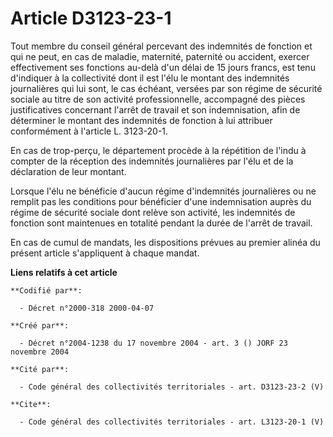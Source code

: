 # Article D3123-23-1

Tout membre du conseil général percevant des indemnités de fonction et qui ne peut, en cas de maladie, maternité, paternité
ou accident, exercer effectivement ses fonctions au-delà d'un délai de 15 jours francs, est tenu d'indiquer à la collectivité
dont il est l'élu le montant des indemnités journalières qui lui sont, le cas échéant, versées par son régime de sécurité
sociale au titre de son activité professionnelle, accompagné des pièces justificatives concernant l'arrêt de travail et son
indemnisation, afin de déterminer le montant des indemnités de fonction à lui attribuer conformément à l'article L.
3123-20-1.

En cas de trop-perçu, le département procède à la répétition de l'indu à compter de la réception des indemnités journalières
par l'élu et de la déclaration de leur montant.

Lorsque l'élu ne bénéficie d'aucun régime d'indemnités journalières ou ne remplit pas les conditions pour bénéficier d'une
indemnisation auprès du régime de sécurité sociale dont relève son activité, les indemnités de fonction sont maintenues en
totalité pendant la durée de l'arrêt de travail.

En cas de cumul de mandats, les dispositions prévues au premier alinéa du présent article s'appliquent à chaque mandat.

**Liens relatifs à cet article**

	**Codifié par**:

	  - Décret n°2000-318 2000-04-07

	**Créé par**:

	  - Décret n°2004-1238 du 17 novembre 2004 - art. 3 () JORF 23 novembre 2004

	**Cité par**:

	  - Code général des collectivités territoriales - art. D3123-23-2 (V)

	**Cite**:

	  - Code général des collectivités territoriales - art. L3123-20-1 (V)
